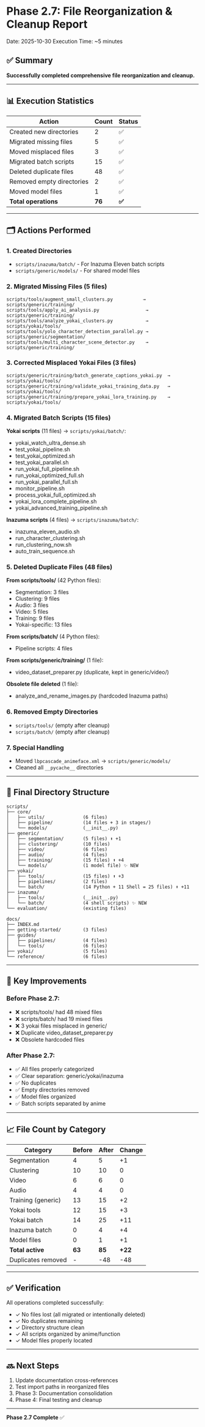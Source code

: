 # Phase 2.7: File Reorganization & Cleanup Report

Date: 2025-10-30
Execution Time: ~5 minutes

## ✅ Summary

**Successfully completed comprehensive file reorganization and cleanup.**

---

## 📊 Execution Statistics

| Action | Count | Status |
|--------|-------|--------|
| Created new directories | 2 | ✅ |
| Migrated missing files | 5 | ✅ |
| Moved misplaced files | 3 | ✅ |
| Migrated batch scripts | 15 | ✅ |
| Deleted duplicate files | 48 | ✅ |
| Removed empty directories | 2 | ✅ |
| Moved model files | 1 | ✅ |
| **Total operations** | **76** | **✅** |

---

## 🗂️ Actions Performed

### 1. Created Directories
- `scripts/inazuma/batch/` - For Inazuma Eleven batch scripts
- `scripts/generic/models/` - For shared model files

### 2. Migrated Missing Files (5 files)
```
scripts/tools/augment_small_clusters.py           → scripts/generic/training/
scripts/tools/apply_ai_analysis.py                 → scripts/generic/training/
scripts/tools/analyze_yokai_clusters.py            → scripts/yokai/tools/
scripts/tools/yolo_character_detection_parallel.py → scripts/generic/segmentation/
scripts/tools/multi_character_scene_detector.py    → scripts/generic/training/
```

### 3. Corrected Misplaced Yokai Files (3 files)
```
scripts/generic/training/batch_generate_captions_yokai.py  → scripts/yokai/tools/
scripts/generic/training/validate_yokai_training_data.py   → scripts/yokai/tools/
scripts/generic/training/prepare_yokai_lora_training.py    → scripts/yokai/tools/
```

### 4. Migrated Batch Scripts (15 files)

**Yokai scripts** (11 files) → `scripts/yokai/batch/`:
- yokai_watch_ultra_dense.sh
- test_yokai_pipeline.sh
- test_yokai_optimized.sh
- test_yokai_parallel.sh
- run_yokai_full_pipeline.sh
- run_yokai_optimized_full.sh
- run_yokai_parallel_full.sh
- monitor_pipeline.sh
- process_yokai_full_optimized.sh
- yokai_lora_complete_pipeline.sh
- yokai_advanced_training_pipeline.sh

**Inazuma scripts** (4 files) → `scripts/inazuma/batch/`:
- inazuma_eleven_audio.sh
- run_character_clustering.sh
- run_clustering_now.sh
- auto_train_sequence.sh

### 5. Deleted Duplicate Files (48 files)

**From scripts/tools/** (42 Python files):
- Segmentation: 3 files
- Clustering: 9 files
- Audio: 3 files
- Video: 5 files
- Training: 9 files
- Yokai-specific: 13 files

**From scripts/batch/** (4 Python files):
- Pipeline scripts: 4 files

**From scripts/generic/training/** (1 file):
- video_dataset_preparer.py (duplicate, kept in generic/video/)

**Obsolete file deleted** (1 file):
- analyze_and_rename_images.py (hardcoded Inazuma paths)

### 6. Removed Empty Directories
- `scripts/tools/` (empty after cleanup)
- `scripts/batch/` (empty after cleanup)

### 7. Special Handling
- Moved `lbpcascade_animeface.xml` → `scripts/generic/models/`
- Cleaned all `__pycache__` directories

---

## 📁 Final Directory Structure

```
scripts/
├── core/
│   ├── utils/              (6 files)
│   ├── pipeline/           (14 files + 3 in stages/)
│   └── models/             (__init__.py)
├── generic/
│   ├── segmentation/       (5 files) ⬆ +1
│   ├── clustering/         (10 files)
│   ├── video/              (6 files)
│   ├── audio/              (4 files)
│   ├── training/           (15 files) ⬆ +4
│   └── models/             (1 model file) ✨ NEW
├── yokai/
│   ├── tools/              (15 files) ⬆ +3
│   ├── pipelines/          (2 files)
│   └── batch/              (14 Python + 11 Shell = 25 files) ⬆ +11
├── inazuma/
│   ├── tools/              (__init__.py)
│   └── batch/              (4 shell scripts) ✨ NEW
└── evaluation/             (existing files)

docs/
├── INDEX.md
├── getting-started/        (3 files)
├── guides/
│   ├── pipelines/          (4 files)
│   └── tools/              (6 files)
├── yokai/                  (5 files)
└── reference/              (6 files)
```

---

## 🎯 Key Improvements

### Before Phase 2.7:
- ❌ scripts/tools/ had 48 mixed files
- ❌ scripts/batch/ had 19 mixed files
- ❌ 3 yokai files misplaced in generic/
- ❌ Duplicate video_dataset_preparer.py
- ❌ Obsolete hardcoded files

### After Phase 2.7:
- ✅ All files properly categorized
- ✅ Clear separation: generic/yokai/inazuma
- ✅ No duplicates
- ✅ Empty directories removed
- ✅ Model files organized
- ✅ Batch scripts separated by anime

---

## 📈 File Count by Category

| Category | Before | After | Change |
|----------|--------|-------|--------|
| Segmentation | 4 | 5 | +1 |
| Clustering | 10 | 10 | 0 |
| Video | 6 | 6 | 0 |
| Audio | 4 | 4 | 0 |
| Training (generic) | 13 | 15 | +2 |
| Yokai tools | 12 | 15 | +3 |
| Yokai batch | 14 | 25 | +11 |
| Inazuma batch | 0 | 4 | +4 |
| Model files | 0 | 1 | +1 |
| **Total active** | **63** | **85** | **+22** |
| Duplicates removed | - | -48 | -48 |

---

## ✅ Verification

All operations completed successfully:
- ✓ No files lost (all migrated or intentionally deleted)
- ✓ No duplicates remaining
- ✓ Directory structure clean
- ✓ All scripts organized by anime/function
- ✓ Model files properly located

---

## 🔜 Next Steps

1. Update documentation cross-references
2. Test import paths in reorganized files
3. Phase 3: Documentation consolidation
4. Phase 4: Final testing and cleanup

---

**Phase 2.7 Complete** ✅
